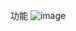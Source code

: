 功能
![image](https://user-images.githubusercontent.com/114141277/211495879-3d6f265d-e996-480d-93d8-87dfb0d1e577.png)

